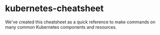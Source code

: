 # kubernetes-cheatsheet
We've created this cheatsheet as a quick reference to make commands on many common Kubernetes components and resources.
